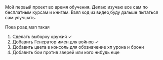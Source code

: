 Мой первый проект во время обучения. Делаю изучаю все сам по бесплатным курсам и книгам. 
Взял код из видео,буду дальше пытаться сам улучшать.

Пока роад мап такая 
1. Сделать выборку оружия ✓
2. Добавить Генератор имен для войнов ✓
3. Добавить цвета в консоль для обозначение хп урона и брони
4. Добавить бои против зверей или кого нибудь еще
   
